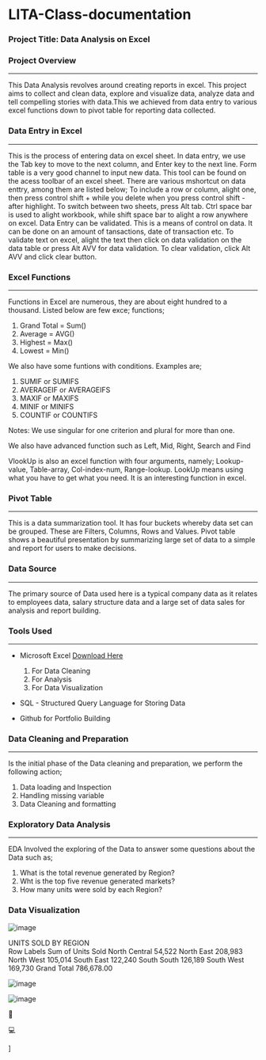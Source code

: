 # LITA-Class-documentation

### Project Title: Data Analysis on Excel

### Project Overview
---
This Data Analysis revolves around creating reports in excel. This project aims to collect and clean data, explore and visualize data, analyze data and tell compelling stories with data.This we achieved from data entry to various excel functions down to pivot table for reporting data collected.


### Data Entry in Excel
---
This is the process of entering data on excel sheet. In data entry, we use the Tab key to move to the next column, and Enter key to the next line.
Form table is a very good channel to input new data. This tool can be found on the acess toolbar of an excel sheet. There are various mshortcut on data enttry, among them are listed below;
To include a row or column, alight one, then press control shift + while you delete when you press control shift - after highlight.
To switch between two sheets, press Alt tab. Ctrl space bar is used to alight workbook, while shift space bar to alight a row anywhere on excel.
Data Entry can be validated. This is a means of control on data. It can be done on an amount of tansactions, date of transaction etc.
To validate text on excel, alight the text then click on data validation on the data table or press Alt AVV for data validation.
To clear validation, click Alt AVV and click clear button.

### Excel Functions
---
Functions in Excel are numerous, they are about eight hundred to a thousand. Listed below are few exce; functions;
1. Grand Total = Sum()
2. Average = AVG()
3. Highest = Max()
4. Lowest = Min()
   
We also have some funtions with conditions. Examples are;
1. SUMIF or SUMIFS
2. AVERAGEIF or AVERAGEIFS
3. MAXIF or MAXIFS
4. MINIF or MINIFS
5. COUNTIF or COUNTIFS
   
Notes: We use singular for one criterion and plural for more than one.

We also have advanced function such as Left, Mid, Right, Search and Find

VlookUp is also an excel function with four arguments, namely;
Lookup-value, Table-array, Col-index-num, Range-lookup. LookUp means using what you have to get what you need. It is an interesting function in excel.

### Pivot Table
---
This is a data summarization tool. It has four buckets whereby data set can be grouped. These are Filters, Columns, Rows and Values.
Pivot table shows a beautiful presentation by summarizing large set of data to a simple and report for users to make decisions.

### Data Source
---
The primary source of Data used here is a typical company data as it relates to employees data, salary structure data and a large set of data sales for analysis and report building.

### Tools Used
---
- Microsoft Excel [Download Here](https://www.microsoft.com)
  1. For Data Cleaning
  2. For Analysis
  3. For Data Visualization
     
- SQL - Structured Query Language for Storing Data

- Github for Portfolio Building

### Data Cleaning and Preparation
---
Is the initial phase of the Data cleaning and preparation, we perform the following action;
1. Data loading and Inspection
2. Handling missing variable
3. Data Cleaning and formatting

### Exploratory Data Analysis
---
EDA Involved the exploring of the Data to answer some questions about the Data such as;
1. What is the total revenue generated by Region?
2. Wht is the top five revenue generated markets?
3. How many units were sold by each Region?
   
### Data Visualization

![image](https://github.com/user-attachments/assets/955c84ad-2a89-43d5-a3fd-698ded8c1469) 

UNITS SOLD BY REGION	
Row Labels	Sum of Units Sold 
North Central	54,522
North East	208,983
North West	105,014
South East	122,240
South South	126,189
South West	169,730
Grand Total	786,678.00

![image](https://github.com/user-attachments/assets/e8825fd1-575e-4e7b-8624-68b9c76f0948)




![image](https://github.com/user-attachments/assets/6c6bf208-2f3e-4347-bc34-be5588b5c540)

🥇

💻

]
